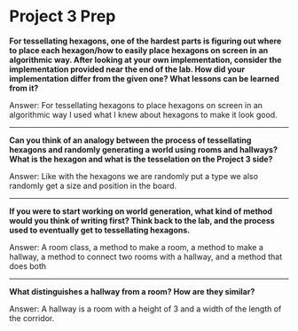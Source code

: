 # Project 3 Prep

**For tessellating hexagons, one of the hardest parts is figuring out where to place each hexagon/how to easily place hexagons on screen in an algorithmic way.
After looking at your own implementation, consider the implementation provided near the end of the lab.
How did your implementation differ from the given one? What lessons can be learned from it?**

Answer:
For tessellating hexagons to place hexagons on screen in an algorithmic way I used what I knew about hexagons to make it look good.

-----

**Can you think of an analogy between the process of tessellating hexagons and randomly generating a world using rooms and hallways?
What is the hexagon and what is the tesselation on the Project 3 side?**

Answer:
Like with the hexagons we are randomly put a type we also randomly get a size and position in the board.

-----
**If you were to start working on world generation, what kind of method would you think of writing first? 
Think back to the lab, and the process used to eventually get to tessellating hexagons.**

Answer:
A room class, a method to make a room, a method to make a hallway, a method to connect two rooms with
a hallway, and a method that does both

-----
**What distinguishes a hallway from a room? How are they similar?**

Answer:
A hallway is a room with a height of 3 and a width of the length of the corridor. 

